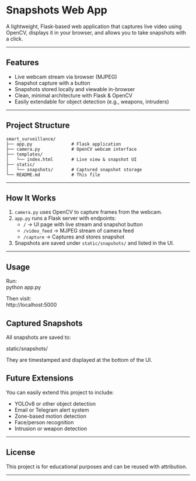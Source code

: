 # Snapshots Web App

A lightweight, Flask-based web application that captures live video using OpenCV, displays it in your browser, and allows you to take snapshots with a click.

---

## Features

- Live webcam stream via browser (MJPEG)
- Snapshot capture with a button
- Snapshots stored locally and viewable in-browser
- Clean, minimal architecture with Flask & OpenCV
- Easily extendable for object detection (e.g., weapons, intruders)

---

## Project Structure

```
smart_surveillance/
├── app.py               # Flask application
├── camera.py            # OpenCV webcam interface
├── templates/
│   └── index.html       # Live view & snapshot UI
├── static/
│   └── snapshots/       # Captured snapshot storage
└── README.md            # This file
```

---

## How It Works

1. `camera.py` uses OpenCV to capture frames from the webcam.
2. `app.py` runs a Flask server with endpoints:
   - `/` → UI page with live stream and snapshot button
   - `/video_feed` → MJPEG stream of camera feed
   - `/capture` → Captures and stores snapshot
3. Snapshots are saved under `static/snapshots/` and listed in the UI.

---

## Usage

Run:<br>
python app.py

Then visit:  
http://localhost:5000

## Captured Snapshots

All snapshots are saved to:

static/snapshots/

They are timestamped and displayed at the bottom of the UI.

## Future Extensions

You can easily extend this project to include:

- YOLOv8 or other object detection
- Email or Telegram alert system
- Zone-based motion detection
- Face/person recognition
- Intrusion or weapon detection

---

## License

This project is for educational purposes and can be reused with attribution.

---
